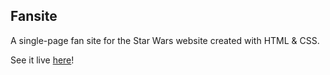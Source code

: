 ## Fansite

A single-page fan site for the Star Wars website created with HTML & CSS.

See it live [here](https://repl.it/@ewatkins/star-wars-fansite#index.html)!
